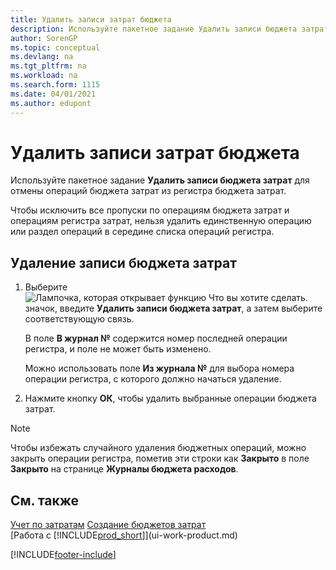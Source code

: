 ```yaml
---
title: Удалить записи затрат бюджета
description: Используйте пакетное задание Удалить записи бюджета затрат для отмены операций бюджета затрат из регистра бюджета затрат.
author: SorenGP
ms.topic: conceptual
ms.devlang: na
ms.tgt_pltfrm: na
ms.workload: na
ms.search.form: 1115
ms.date: 04/01/2021
ms.author: edupont
---
```

# <a name="delete-cost-budget-entries"></a><a name="delete-cost-budget-entries"></a>Удалить записи затрат бюджета

Используйте пакетное задание **Удалить записи бюджета затрат** для отмены операций бюджета затрат из регистра бюджета затрат.  

Чтобы исключить все пропуски по операциям бюджета затрат и операциям регистра затрат, нельзя удалить единственную операцию или раздел операций в середине списка операций регистра.  

## <a name="to-delete-a-cost-budget-entry"></a><a name="to-delete-a-cost-budget-entry"></a>Удаление записи бюджета затрат

1. Выберите ![Лампочка, которая открывает функцию Что вы хотите сделать.](media/ui-search/search_small.png "Что вы хотите сделать") значок, введите **Удалить записи бюджета затрат**, а затем выберите соответствующую связь.  

    В поле **В журнал №** содержится номер последней операции регистра, и поле не может быть изменено.  

    Можно использовать поле **Из журнала №** для выбора номера операции регистра, с которого должно начаться удаление.  
2. Нажмите кнопку **ОК**, чтобы удалить выбранные операции бюджета затрат.  

> [!NOTE]  
> Чтобы избежать случайного удаления бюджетных операций, можно закрыть операции регистра, пометив эти строки как **Закрыто** в поле **Закрыто** на странице **Журналы бюджета расходов**.  

## <a name="see-also"></a><a name="see-also"></a>См. также

[Учет по затратам](finance-manage-cost-accounting.md)
[Создание бюджетов затрат](finance-create-cost-budgets.md)  
[Работа с [!INCLUDE[prod_short](includes/prod_short.md)]](ui-work-product.md)


[!INCLUDE[footer-include](includes/footer-banner.md)]
